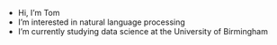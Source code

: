 -  Hi, I’m Tom
-  I’m interested in natural language processing
-  I’m currently studying data science at the University of Birmingham


<!---
tom-troughton/tom-troughton is a ✨ special ✨ repository because its `README.md` (this file) appears on your GitHub profile.
You can click the Preview link to take a look at your changes.
--->
